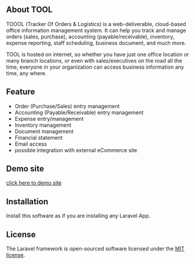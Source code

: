 ## About TOOL

TOOOL (Tracker Of Orders & Logistics) is a web-deliverable, cloud-based office information management system. It can help you track and manage orders (sales, purchase), accounting (payable/receivable), inventory, expense reporting, staff scheduling, business document, and much more.

TOOL is hosted on internet, so whether you have just one office location or many branch locations, or even with sales/executives on the road all the time, everyone in your organization can access business information any time, any where.

## Feature

 - Order (Purchase/Sales) entry management
 - Accounting (Payable/Receivable) entry management
 - Expense entry/management
 - Inventory management
 - Document management
 - Financial statement
 - Email access
 - possible integration with external eCommerce site

## Demo site

[click here to demo site](https://demo.createmyorder.com)

## Installation

Install this software as if you are installing any Laravel App.

## License

The Laravel framework is open-sourced software licensed under the [MIT license](https://opensource.org/licenses/MIT).

